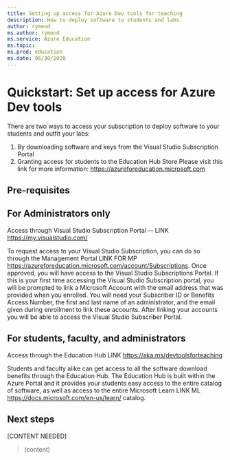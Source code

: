 ```yaml
---
title: Setting up access for Azure Dev tools for teaching
description: How to deploy software to students and labs.
author: rymend
ms.author: rymend
ms.service: Azure Education
ms.topic: 
ms.prod: education
ms.date: 06/30/2020
---
```


# Quickstart: Set up access for Azure Dev tools

There are two ways to access your subscription to deploy software to your students and outfit
your labs:
1. By downloading software and keys from the Visual Studio Subscription Portal
1. Granting access for students to the Education Hub Store
Please visit this link for more information: https://azureforeducation.microsoft.com 

## Pre-requisites

## For Administrators only
Access through Visual Studio Subscription Portal -- LINK https://my.visualstudio.com/

To request access to your Visual Studio Subscription, you can do so through the Management
Portal LINK FOR MP https://azureforeducation.microsoft.com/account/Subscriptions. Once approved, you will have access to the Visual Studio Subscriptions Portal. If this is
your first time accessing the Visual Studio Subscription portal, you will be prompted to link a
Microsoft Account with the email address that was provided when you enrolled. You will need
your Subscriber ID or Benefits Access Number, the first and last name of an administrator, and
the email given during enrollment to link these accounts. After linking your accounts you will be
able to access the Visual Studio Subscriber Portal.

## For students, faculty, and administrators
Access through the Education Hub LINK https://aka.ms/devtoolsforteaching

Students and faculty alike can get access to all the software download benefits through the
Education Hub. The Education Hub is built within the Azure Portal and it provides your students
easy access to the entire catalog of software, as well as access to the entire Microsoft Learn LINK ML https://docs.microsoft.com/en-us/learn/ catalog. 

## Next steps

[CONTENT NEEDED]
> (content)
